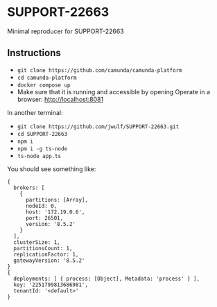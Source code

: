 # SUPPORT-22663

Minimal reproducer for SUPPORT-22663

## Instructions

* `git clone https://github.com/camunda/camunda-platform`
* `cd camunda-platform`
* `docker compose up`
* Make sure that it is running and accessible by opening Operate in a browser: [http://localhost:8081](http://localhost:8081)

In another terminal:

* `git clone https://github.com/jwulf/SUPPORT-22663.git`
* `cd SUPPORT-22663`
* `npm i`
* `npm i -g ts-node`
* `ts-node app.ts`

You should see something like: 

```
{
  brokers: [
    {
      partitions: [Array],
      nodeId: 0,
      host: '172.19.0.6',
      port: 26501,
      version: '8.5.2'
    }
  ],
  clusterSize: 1,
  partitionsCount: 1,
  replicationFactor: 1,
  gatewayVersion: '8.5.2'
}
{
  deployments: [ { process: [Object], Metadata: 'process' } ],
  key: '2251799813686981',
  tenantId: '<default>'
}
```